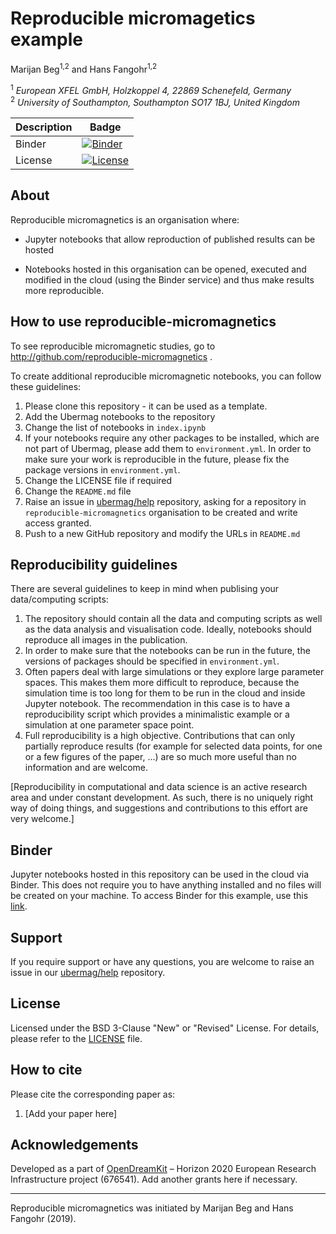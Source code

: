 # Reproducible micromagetics example
Marijan Beg<sup>1,2</sup> and Hans Fangohr<sup>1,2</sup>

<sup>1</sup> *European XFEL GmbH, Holzkoppel 4, 22869 Schenefeld, Germany*  
<sup>2</sup> *University of Southampton, Southampton SO17 1BJ, United Kingdom*  

| Description | Badge |
| --- | --- |
| Binder | [![Binder](https://mybinder.org/badge_logo.svg)](https://mybinder.org/v2/gh/reproducible-micromagnetics/example/master?filepath=index.ipynb) |
| License | [![License](https://img.shields.io/badge/License-BSD%203--Clause-blue.svg)](https://opensource.org/licenses/BSD-3-Clause) |

## About

Reproducible micromagnetics is an organisation where:

- Jupyter notebooks that allow reproduction of published results can be hosted 

- Notebooks hosted in this organisation can be opened, executed and modified in the cloud (using the Binder service) and thus make results more reproducible.

## How to use reproducible-micromagnetics

To see reproducible micromagnetic studies, go to http://github.com/reproducible-micromagnetics .

To create additional reproducible micromagnetic notebooks, you can follow these guidelines:

1. Please clone this repository - it can be used as a template.
2. Add the Ubermag notebooks to the repository 
3. Change the list of notebooks in `index.ipynb`
4. If your notebooks require any other packages to be installed, which are not part of Ubermag, please add them to `environment.yml`. In order to make sure your work is reproducible in the future, please fix the package versions in `environment.yml`.
5. Change the LICENSE file if required
6. Change the `README.md` file
7. Raise an issue in [ubermag/help](https://github.com/ubermag/help) repository, asking for a repository in `reproducible-micromagnetics` organisation to be created and write access granted.
8. Push to a new GitHub repository and modify the URLs in `README.md`

## Reproducibility guidelines

There are several guidelines to keep in mind when publising your data/computing scripts:

1. The repository should contain all the data and computing scripts as well as the data analysis and visualisation code. Ideally, notebooks should reproduce all images in the publication.
2. In order to make sure that the notebooks can be run in the future, the versions of packages should be specified in `environment.yml`.
3. Often papers deal with large simulations or they explore large parameter spaces. This makes them more difficult to reproduce, because the simulation time is too long for them to be run in the cloud and inside Jupyter notebook. The recommendation in this case is to have a reproducibility script which provides a minimalistic example or a simulation at one parameter space point.
4. Full reproducibility is a high objective. Contributions that can only partially reproduce results (for example for selected data points, for one or a few figures of the paper, ...) are so much more useful than no information and are welcome.

[Reproducibility in computational and data science is an active research area and under constant development. As such, there is no uniquely right way of doing things, and suggestions and contributions to this effort are very welcome.]

## Binder

Jupyter notebooks hosted in this repository can be used in the cloud via Binder. This does not require you to have anything installed and no files will be created on your machine. To access Binder for this example, use this [link](https://mybinder.org/v2/gh/reproducible-micromagnetics/example/master?filepath=index.ipynb).

## Support

If you require support or have any questions, you are welcome to raise an issue in our [ubermag/help](https://github.com/ubermag/help) repository.

## License

Licensed under the BSD 3-Clause "New" or "Revised" License. For details, please refer to the [LICENSE](LICENSE) file.

## How to cite

Please cite the corresponding paper as:

1. [Add your paper here]

## Acknowledgements

Developed as a part of [OpenDreamKit](http://opendreamkit.org/) – Horizon 2020 European Research Infrastructure project (676541). Add another grants here if necessary.

---------------

Reproducible micromagnetics was initiated by Marijan Beg and Hans Fangohr (2019).
